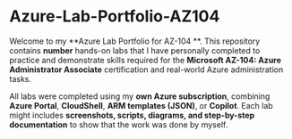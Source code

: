 # Azure-Lab-Portfolio-AZ104

Welcome to my **Azure Lab Portfolio for AZ-104 **. This repository contains **number** hands-on labs that I have personally completed to practice and demonstrate skills required for the **Microsoft AZ-104: Azure Administrator Associate** certification and real-world Azure administration tasks.

All labs were completed using my **own Azure subscription**, combining **Azure Portal**, **CloudShell**, **ARM templates (JSON)**, or **Copilot**. Each lab might includes **screenshots, scripts, diagrams, and step-by-step documentation** to show that the work was done by myself.
